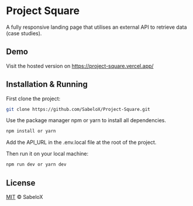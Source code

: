 # Project Square

A fully responsive landing page that utilises an external API to retrieve data (case studies).

## Demo

Visit the hosted version on https://project-square.vercel.app/

## Installation & Running

First clone the project:
```bash
git clone https://github.com/SabeloX/Project-Square.git
```
Use the package manager npm or yarn to install all dependencies.

```bash
npm install or yarn
```

Add the API_URL in the .env.local file at the root of the project.

Then run it on your local machine:
```bash
npm run dev or yarn dev
```


## License

[MIT](https://choosealicense.com/licenses/mit/) © SabeloX
